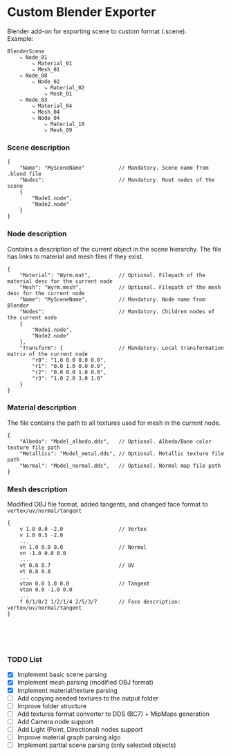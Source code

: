 # Custom Blender Exporter

Blender add-on for exporting scene to custom format (.scene).</br>
Example:
```
BlenderScene
    ⤷ Node_01
        ⤷ Material_01
        ⤷ Mesh_01
    ⤷ Node_08
        ⤷ Node_02
            ⤷ Material_02
            ⤷ Mesh_01
    ⤷ Node_03
        ⤷ Material_04
        ⤷ Mesh_04
        ⤷ Node_04
            ⤷ Material_10
            ⤷ Mesh_09
```

### Scene description
```
{
    "Name": "MySceneName"           // Mandatory. Scene name from .blend file
    "Nodes":                        // Mandatory. Root nodes of the scene
    {
        "Node1.node",
        "Node2.node"
    }
}
```

### Node description
Contains a description of the current object in the scene hierarchy. The file has links to material and mesh files if they exist. 
```
{
    "Material": "Wyrm.mat",         // Optional. Filepath of the material desc for the current node
    "Mesh": "Wyrm.mesh",            // Optional. Filepath of the mesh desc for the current node
    "Name": "MySceneName",          // Mandatory. Node name from Blender
    "Nodes":                        // Mandatory. Children nodes of the current node
    {
        "Node1.node",
        "Node2.node"
    },
    "Transform": {                  // Mandatory. Local transformation matrix of the current node
        "r0": "1.0 0.0 0.0 0.0",
        "r1": "0.0 1.0 0.0 0.0",
        "r2": "0.0 0.0 1.0 0.0",
        "r3": "1.0 2.0 3.0 1.0"
    }
}
```

### Material description
The file contains the path to all textures used for mesh in the current node.
```
{
    "Albedo": "Model_albedo.dds",   // Optional. Albedo/Base color texture file path
    "Metallics": "Model_metal.dds", // Optional. Metallic texture file path
    "Normal": "Model_normal.dds",   // Optional. Normal map file path
}
```

### Mesh description
Modified OBJ file format, added tangents, and changed face format to `vertex/uv/normal/tangent`
```
{
    v 1.0 0.0 -2.0                  // Vertex
    v 1.0 0.5 -2.0
    ...
    vn 1.0 0.0 0.0                  // Normal
    vn -1.0 0.0 0.0
    ...
    vt 0.8 0.7                      // UV
    vt 0.8 0.8
    ...
    vtan 0.0 1.0 0.0                // Tangent
    vtan 0.0 -1.0 0.0
    ...
    f 0/1/0/2 1/2/1/4 2/5/3/7       // Face description: vertex/uv/normal/tangent
}
```

</br>
</br>
</br>

### TODO List

- [x] Implement basic scene parsing 
- [x] Implement mesh parsing (modified OBJ format)
- [x] Implement material/texture parsing
- [ ] Add copying needed textures to the output folder
- [ ] Improve folder structure
- [ ] Add textures format converter to DDS (BC7) + MipMaps generation
- [ ] Add Camera node support
- [ ] Add Light (Point, Directional) nodes support
- [ ] Improve material graph parsing algo
- [ ] Implement partial scene parsing (only selected objects)
